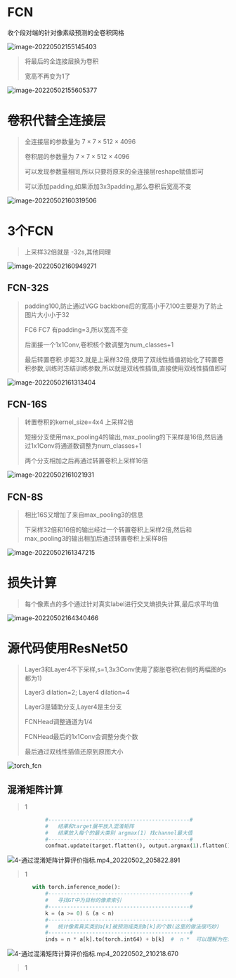 # FCN

收个段对端的针对像素级预测的全卷积网格

![image-20220502155145403](FCN.assets/FCN1.png)

> 将最后的全连接层换为卷积
>
> 宽高不再变为1了

![image-20220502155605377](FCN.assets/FCN2.png)

# 卷积代替全连接层

> 全连接层的参数量为 $7 \times 7 \times 512 \times 4096$
>
> 卷积层的参数量为 $7 \times 7 \times 512 \times 4096$
>
> 可以发现参数量相同,所以只要将原来的全连接层reshape赋值即可
>
> 可以添加padding,如果添加3x3padding,那么卷积后宽高不变

![image-20220502160319506](FCN.assets/卷积代替全连接层.png)



# 3个FCN

> 上采样32倍就是 -32s,其他同理

![image-20220502160949271](FCN.assets/FCN性能.png)



## FCN-32S

> padding100,防止通过VGG backbone后的宽高小于7,100主要是为了防止图片大小小于32
>
> FC6 FC7 有padding=3,所以宽高不变
>
> 后面接一个1x1Conv,卷积核个数调整为num_classes+1
>
> 最后转置卷积.步距32,就是上采样32倍,使用了双线性插值初始化了转置卷积参数,训练时冻结训练参数,所以就是双线性插值,直接使用双线性插值即可

![image-20220502161313404](FCN.assets/FCN-32S.png)

## FCN-16S

> 转置卷积的kernel_size=4x4 上采样2倍
>
> 短接分支使用max_pooling4的输出,max_pooling的下采样是16倍,然后通过1x1Conv将通道数调整为num_classes+1
>
> 两个分支相加之后再通过转置卷积上采样16倍

![image-20220502161021931](FCN.assets/FCN-16S.png)

## FCN-8S

> 相比16S又增加了来自max_pooling3的信息
>
> 下采样32倍和16倍的输出经过一个转置卷积上采样2倍,然后和max_pooling3的输出相加后通过转置卷积上采样8倍

![image-20220502161347215](FCN.assets/FCN-8S.png)

# 损失计算

> 每个像素点的多个通过针对真实label进行交叉熵损失计算,最后求平均值

![image-20220502164340466](FCN.assets/image-20220502164340466.png)

# 源代码使用ResNet50

> Layer3和Layer4不下采样,s=1,3x3Conv使用了膨胀卷积(右侧的两幅图的s都为1)
>
> Layer3 dilation=2; Layer4 dilation=4
>
> Layer3是辅助分支,Layer4是主分支
>
> FCNHead调整通道为1/4
>
> FCNHead最后的1x1Conv会调整分类个数
>
> 最后通过双线性插值还原到原图大小

![torch_fcn](FCN.assets/torch_fcn.png)



## 混淆矩阵计算

> 1

```python
            #---------------------------------------------#
            #   结果和target展平放入混淆矩阵
            #   结果放入每个的最大类别 argmax(1) 找channel最大值
            #---------------------------------------------#
            confmat.update(target.flatten(), output.argmax(1).flatten())
```

![4-通过混淆矩阵计算评价指标.mp4_20220502_205822.891](FCN.assets/4-通过混淆矩阵计算评价指标.mp4_20220502_205822.891.png)

> 1

```python
        with torch.inference_mode():
            #---------------------------------------------#
            #   寻找GT中为目标的像素索引
            #---------------------------------------------#
            k = (a >= 0) & (a < n)
            #---------------------------------------------#
            #   统计像素真实类别a[k]被预测成类别b[k]的个数(这里的做法很巧妙)
            #---------------------------------------------#
            inds = n * a[k].to(torch.int64) + b[k]  #  n *  可以理解为在混淆矩阵中展平后的位置
```

![4-通过混淆矩阵计算评价指标.mp4_20220502_210218.670](FCN.assets/4-通过混淆矩阵计算评价指标.mp4_20220502_210218.670.png)

> 1

```python
```

